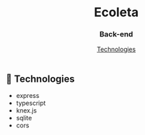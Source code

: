 <h1 align="center">
  <br>
  Ecoleta
</h1>

<h3 align="center">
<strong>Back-end</strong>
</h3>

<p align="center">
  <a href="#space_invader-technologies">Technologies</a>
  <br>
  <br>
</p>

## :space_invader: Technologies

- express
- typescript
- knex.js
- sqlite
- cors
